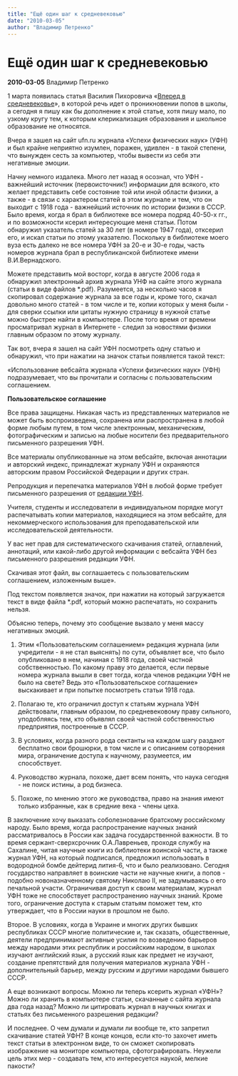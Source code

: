 ```yaml
---
title: "Ещё один шаг к средневековью"
date: "2010-03-05"
author: "Владимир Петренко"
---
```


# Ещё один шаг к средневековью

**2010-03-05** Владимир Петренко

1 марта появилась статья Василия Пихоровича «[Вперед в средневековье](/1996.md)», в которой речь идет о проникновении попов в школы, а сегодня я пишу как бы дополнение к этой статье, хотя пишу мало, по узкому кругу тем, к которым клерикализация образования и школьное образование не относятся.

Вчера я зашел на сайт ufn.ru журнала «Успехи физических наук» (УФН) и был крайне неприятно изумлен, поражен, удивлен - в такой степени, что вынужден сесть за компьютер, чтобы вывести из себя эти негативные эмоции.

Начну немного издалека. Много лет назад я осознал, что УФН - важнейший источник (первоисточник!) информации для всякого, кто желает представить себе состояние той или иной области физики, а также - в связи с характером статей в этом журнале и тем, что он выходит с 1918 года - важнейший источник по истории физики в СССР. Было время, когда я брал в библиотеке все номера подряд 40-50-х гг., и по возможности ксерил интересующие меня статьи. Потом обнаружил указатель статей за 30 лет (в номере 1947 года), отксерил его, и искал статьи по этому указателю. Поскольку в библиотеке моего вуза есть далеко не все номера УФН за 20-е и 30-е годы, часть номеров журнала брал в республиканской библиотеке имени В.И.Вернадского.

Можете представить мой восторг, когда в августе 2006 года я обнаружил электронный архив журнала УНФ на сайте этого журнала (статьи в виде файлов *.pdf). Разумеется, за несколько часов я скопировал содержание журнала за все годы и, кроме того, скачал довольно много статей - в том числе и те, копии которых у меня были - для сверки ссылки или цитаты нужную страницу в нужной статье можно быстрее найти в компьютере. После того время от времени просматривал журнал в Интернете - следил за новостями физики главным образом по этому журналу.

Так вот, вчера я зашел на сайт УФН посмотреть одну статью и обнаружил, что при нажатии на значок статьи появляется такой текст:

«Использование вебсайта журнала «Успехи физических наук» (УФН) подразумевает, что вы прочитали и согласны с пользовательским соглашением.

**Пользовательское соглашение**

Все права защищены. Никакая часть из представленных материалов не может быть воспроизведена, сохранена или распространена в любой форме любым путем, в том числе электронным, механическим, фотографическим и записью на любые носители без предварительного письменного разрешения УФН.

Все материалы опубликованные на этом вебсайте, включая аннотации и авторский индекс, принадлежат журналу УФН и охраняются авторским правом Российской Федерации и других стран.

Репродукция и перепечатка материалов УФН в любой форме требует письменного разрешения от [редакции УФН](https://propaganda-journal.net/ru/geninfo.html).

Учителя, студенты и исследователи в индивидуальном порядке могут распечатывать копии материалов, находящиеся на этом вебсайте, для некоммерческого использования для преподавательской или исследовательской деятельности.

У вас нет прав для систематического скачивания статей, оглавлений, аннотаций, или какой-либо другой информации с вебсайта УФН без письменного разрешения редакции УФН.

Скачивая этот файл, вы соглашаетесь с пользовательским соглашением, изложенным выше».

Под текстом появляется значок, при нажатии на который загружается текст в виде файла *.pdf, который можно распечатать, но сохранить нельзя.

Объясню теперь, почему это сообщение вызвало у меня массу негативных эмоций.

1. Этим «Пользовательским соглашением» редакция журнала (или учредители - я не стал выяснять) по сути, объявляет все, что было опубликовано в нем, начиная с 1918 года, своей частной собственностью. По какому праву это делается, если первые номера журнала вышли в свет тогда, когда членов редакции УФН не было на свете? Ведь это «Пользовательское соглашение» выскакивает и при попытке посмотреть статьи 1918 года.

2. Полагаю те, кто ограничил доступ к статьям журнала УФН действовали, главным образом, по средневековому праву сильного, уподобляясь тем, кто объявлял своей частной собственностью предприятия, построенные в СССР.

3. В условиях, когда разного рода сектанты на каждом шагу раздают бесплатно свои брошюрки, в том числе и с описанием сотворения мира, ограничение доступа к научному, разумеется, им способствует.

4. Руководство журнала, похоже, дает всем понять, что наука сегодня - не поиск истины, а род бизнеса.

5. Похоже, по мнению этого же руководства, право на знания имеют только избранные, как в средние века - члены цеха.

В заключение хочу выказать соболезнование братскому российскому народу. Было время, когда распространение научных знаний рассматривалось в России как задача государственной важности. В то время сержант-сверхсрочник О.А.Лавреньев, проходя службу на Сахалине, читая научные книги из библиотеки воинской части, а также журнал УФН, на который подписался, предложил использовать в водородной бомбе дейтерид лития-6, что и было реализовано. Сегодня государство направляет в воинские части не научные книги, а попов - подобно новоназначенному святому Николаю II, не задумываясь о его печальной участи. Ограничивая доступ к своим материалам, журнал УФН тоже не способствует распространению научных знаний. Кроме того, ограничение доступа к старым статьям поможет тем, кто утверждает, что в России науки в прошлом не было.

Второе. В условиях, когда в Украине и многих других бывших республиках СССР многие политические и, так сказать, общественные, деятели предпринимают активные усилия по возведению барьеров между народами этих республик и российским народом, в школах изучают английский язык, а русский язык как предмет не изучают, создание препятствий для получения материалов журнала УФН - дополнительный барьер, между русским и другими народами бывшего СССР.

А еще возникают вопросы. Можно ли теперь ксерить журнал «УФН»? Можно ли хранить в компьютере статьи, скачанные с сайта журнала два года назад? Можно ли цитировать журнал в научных книгах и статьях без письменного разрешения редакции?

И последнее. О чем думали и думали ли вообще те, кто запретил скачивание статей УФН? В конце концов, если кто-то захочет иметь текст статьи в электронном виде, то он сможет скопировать изображение на мониторе компьютера, сфотографировать. Неужели цель этих мер - создавать тем, кто интересуется наукой, мелкие пакости?